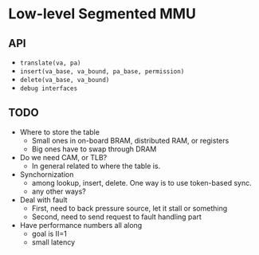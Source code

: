 # Low-level Segmented MMU

## API

- `translate(va, pa)`
- `insert(va_base, va_bound, pa_base, permission)`
- `delete(va_base, va_bound)`
- `debug interfaces`

## TODO

- Where to store the table
	- Small ones in on-board BRAM, distributed RAM, or registers
	- Big ones have to swap through DRAM
- Do we need CAM, or TLB?
	- In general related to where the table is.
- Synchornization
	- among lookup, insert, delete. One way is to use token-based sync.
	- any other ways?
- Deal with fault
	- First, need to back pressure source, let it stall or something
	- Second, need to send request to fault handling part
- Have performance numbers all along
	- goal is II=1
	- small latency
